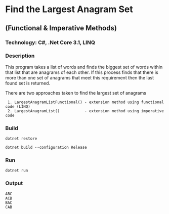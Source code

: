 ﻿<h1>Find the Largest Anagram Set</h1> 
<h2>(Functional & Imperative Methods)</h2>

<h3> Technology: C#, .Net Core 3.1, LINQ </h3>
 
<h3>Description</h3>
This program takes a list of words and finds the biggest set of words
within that list that are anagrams of each other. If this process
finds that there is more than one set of anagrams that meet this requirement
then the last found set is returned.

There are two approaches taken to find the largest set of anagrams

     1. LargestAnagramListFunctional() - extension method using functional code (LINQ)
     2. LargestAnagramList()           - extension method using imperative code

<h3>Build</h3>

    dotnet restore

    dotnet build --configuration Release

<h3>Run</h3>

    dotnet run

<h3>Output</h3>

    ABC
    ACB
    BAC
    CAB